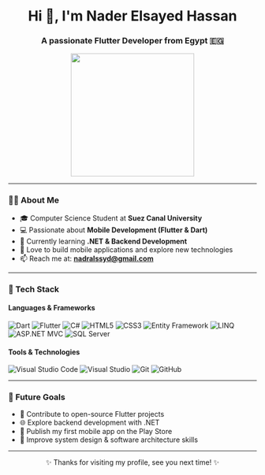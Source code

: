 <h1 align="center">Hi 👋, I'm Nader Elsayed Hassan</h1>
<h3 align="center">A passionate Flutter Developer from Egypt 🇪🇬</h3>

<p align="center">
  <img src="https://media.giphy.com/media/qgQUggAC3Pfv687qPC/giphy.gif" width="250">
</p>

---

### 👨‍💻 About Me
- 🎓 Computer Science Student at <b>Suez Canal University</b>  
- 💻 Passionate about **Mobile Development (Flutter & Dart)**  
- 🌱 Currently learning **.NET & Backend Development**  
- 🚀 Love to build mobile applications and explore new technologies  
- 📫 Reach me at: **nadralssyd@gmail.com**  

---

### 🚀 Tech Stack
#### Languages & Frameworks
![Dart](https://img.shields.io/badge/Dart-0175C2?style=for-the-badge&logo=dart&logoColor=white)
![Flutter](https://img.shields.io/badge/Flutter-02569B?style=for-the-badge&logo=flutter&logoColor=white)
![C#](https://img.shields.io/badge/C%23-239120?style=for-the-badge&logo=c-sharp&logoColor=white)
![HTML5](https://img.shields.io/badge/HTML5-E34F26?style=for-the-badge&logo=html5&logoColor=white)
![CSS3](https://img.shields.io/badge/CSS3-1572B6?style=for-the-badge&logo=css3&logoColor=white)
![Entity Framework](https://img.shields.io/badge/Entity%20Framework-512BD4?style=for-the-badge&logo=.net&logoColor=white)
![LINQ](https://img.shields.io/badge/LINQ-512BD4?style=for-the-badge&logo=.net&logoColor=white)
![ASP.NET MVC](https://img.shields.io/badge/ASP.NET%20MVC-512BD4?style=for-the-badge&logo=.net&logoColor=white)
![SQL Server](https://img.shields.io/badge/SQL%20Server-CC2927?style=for-the-badge&logo=microsoftsqlserver&logoColor=white)


#### Tools & Technologies
![Visual Studio Code](https://img.shields.io/badge/VSCode-007ACC?style=for-the-badge&logo=visual-studio-code&logoColor=white)
![Visual Studio](https://img.shields.io/badge/Visual%20Studio-5C2D91?style=for-the-badge&logo=visual-studio&logoColor=white)
![Git](https://img.shields.io/badge/Git-F05032?style=for-the-badge&logo=git&logoColor=white)
![GitHub](https://img.shields.io/badge/GitHub-181717?style=for-the-badge&logo=github&logoColor=white)

---


### 🎯 Future Goals
- 📱 Contribute to open-source Flutter projects  
- 🌐 Explore backend development with .NET  
- 🚀 Publish my first mobile app on the Play Store  
- 📖 Improve system design & software architecture skills  

---


<p align="center">✨ Thanks for visiting my profile, see you next time! ✨</p>
